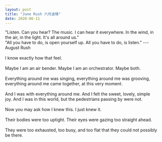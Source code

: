 ```yaml
---
layout: post
title: "June Rush 六月迷情"
date: 2020-06-11
---
```


"Listen. Can you hear? The music. I can hear it everywhere. In the wind, in the air, in the light. It's all around us." <br/>
"All you have to do, is open yourself up. All you have to do, is listen." --- August Rush <br/>
<br/>
I know exactly how that feel. <br/>
<br/>
Maybe I am an air bender. Maybe I am an orchestrator. Maybe both. <br/>
<br/>
Everything around me was singing, everything around me was grooving, everything around me came together, at this very moment. <br/>
<br/>
And I was with everything around me. And I felt the sweet, lovely, simple joy. And I was in this world, but the pedestrians passing by were not. <br/>
<br/>
Now you may ask how I knew this. I just knew it. <br/>
<br/>
Their bodies were too uptight. Their eyes were gazing too straight ahead. <br/>
<br/>
They were too exhausted, too busy, and too flat that they could not possibly be there.
